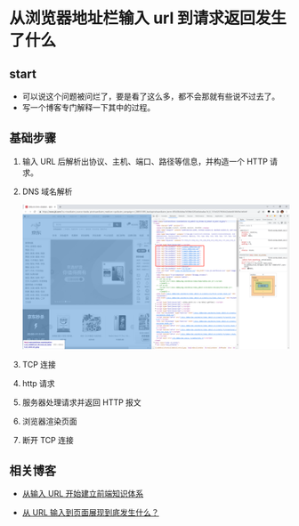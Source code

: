 # 从浏览器地址栏输入 url 到请求返回发生了什么

## start

- 可以说这个问题被问烂了，要是看了这么多，都不会那就有些说不过去了。
- 写一个博客专门解释一下其中的过程。

## 基础步骤

1. 输入 URL 后解析出协议、主机、端口、路径等信息，并构造一个 HTTP 请求。

2. DNS 域名解析

   ![image-20221204235858993](../../.vuepress/public/bookImages/03.从浏览器地址栏输入url到请求返回发生了什么/image-20221204235858993.png)

   

3. TCP 连接

4. http 请求

5. 服务器处理请求并返回 HTTP 报文

6. 浏览器渲染页面

7. 断开 TCP 连接

## 相关博客

- [从输入 URL 开始建立前端知识体系](https://juejin.cn/post/6935232082482298911)

- [从 URL 输入到页面展现到底发生什么？](https://juejin.cn/post/6844903784229896199)
